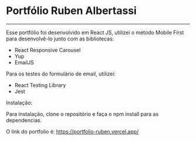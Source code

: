 # Portfólio Ruben Albertassi
__________________________________

Esse portfólio foi desenvolvido em React JS, utilizei o método Mobile First para desenvolvê-lo junto com as bibliotecas:
- React Responsive Carousel 
- Yup
- EmailJS 

Para os testes do formulário de email, utilizei: 

- React Testing Library
- Jest

Instalação:

Para instalação, clone o repositório e faça o npm install para as dependencias. <br>

O link do portfolio é: https://portfolio-ruben.vercel.app/